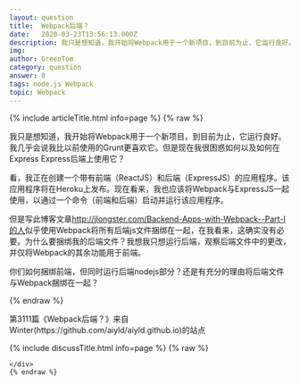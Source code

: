```yaml
---
layout: question
title:  Webpack后端？
date:   2020-03-23T13:56:13.000Z
description: 我只是想知道，我开始将Webpack用于一个新项目，到目前为止，它运行良好。我几乎会说我比以前使用的Grunt更喜欢它。但是现在我很困惑如何以及如何在Ex...
img: 
author: GreenTom
category: question
answer: 0
tags: node.js Webpack
topic: Webpack
---
```

<div class="article-root">
  <div class="article">
    {% include articleTitle.html info=page %}
    {% raw %}
    <div class="article-content"><p><font style="vertical-align: inherit;"><font style="vertical-align: inherit;">我只是想知道，我开始将Webpack用于一个新项目，到目前为止，它运行良好。</font><font style="vertical-align: inherit;">我几乎会说我比以前使用的Grunt更喜欢它。</font><font style="vertical-align: inherit;">但是现在我很困惑如何以及如何在Express Express后端上使用它？</font></font></p>

<p><font style="vertical-align: inherit;"><font style="vertical-align: inherit;">看，我正在创建一个带有前端（ReactJS）和后端（ExpressJS）的应用程序。</font><font style="vertical-align: inherit;">该应用程序将在Heroku上发布。</font><font style="vertical-align: inherit;">现在看来，我也应该将Webpack与ExpressJS一起使用，以通过一个命令（前端和后端）启动并运行该应用程序。</font></font></p>

<p><font style="vertical-align: inherit;"><font style="vertical-align: inherit;">但是写此博客文章</font></font><a href="http://jlongster.com/Backend-Apps-with-Webpack--Part-I" rel="noreferrer"><font style="vertical-align: inherit;"><font style="vertical-align: inherit;">http://jlong​​ster.com/Backend-Apps-with-Webpack--Part-I的人</font></font></a><font style="vertical-align: inherit;"><font style="vertical-align: inherit;">似乎使用Webpack将所有后端js文件捆绑在一起，在我看来，这确实没有必要。</font><font style="vertical-align: inherit;">为什么要捆绑我的后端文件？</font><font style="vertical-align: inherit;">我想我只想运行后端，观察后端文件中的更改，并仅将Webpack的其余功能用于前端。</font></font></p>

<p><font style="vertical-align: inherit;"><font style="vertical-align: inherit;">你们如何捆绑前端，但同时运行后端nodejs部分？</font><font style="vertical-align: inherit;">还是有充分的理由将后端文件与Webpack捆绑在一起？</font></font></p></div>
    {% endraw %}
  </div>
  <p class="winter_mark">第3111篇《Webpack后端？》来自Winter(https://github.com/aiyld/aiyld.github.io)的站点</p>
  <div class="discuss-wrapper">
    {% include discussTitle.html info=page %}
    {% raw %}
    <div class="discuss-list">
    
    </div>
    {% endraw %}
  </div>
<div>
